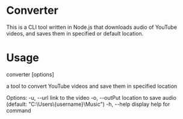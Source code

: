# Converter	

This is a CLI tool written in Node.js that downloads audio of YouTube videos, and saves them in specified or default location.

# Usage

converter [options]

a tool to convert YouTube videos and save them in specified location

Options:
  -u, --url <link>       link to the video
  -o, --outPut <string>  location to save audio (default: "C:\\Users\\{username}\\Music")
  -h, --help             display help for command